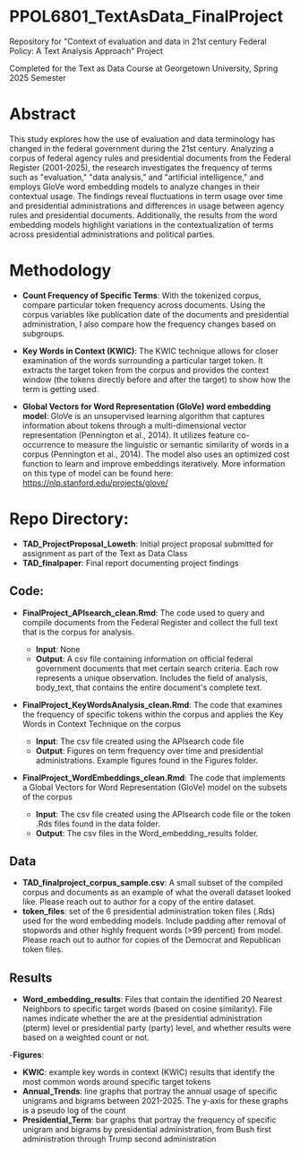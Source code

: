 # PPOL6801_TextAsData_FinalProject
Repository for "Context of evaluation and data in 21st century Federal Policy: A Text Analysis Approach" Project

Completed for the Text as Data Course at Georgetown University, Spring 2025 Semester

# Abstract


This study explores how the use of evaluation and data terminology has changed in the federal government during the 21st century. Analyzing a corpus of federal agency rules and presidential documents from the Federal Register (2001-2025), the research investigates the frequency of terms such as "evaluation," "data analysis," and "artificial intelligence," and employs GloVe word embedding models to analyze changes in their contextual usage. The findings reveal fluctuations in term usage over time and presidential administrations and differences in usage between agency rules and presidential documents.  Additionally, the results from the word embedding models highlight variations in the contextualization of terms across presidential administrations and political parties.

# Methodology


- **Count Frequency of Specific Terms**:  With the tokenized corpus, compare particular token frequency across documents. Using the corpus variables like publication date of the documents and presidential administration, I also compare how the frequency changes based on subgroups.

- **Key Words in Context (KWIC)**: The KWIC technique allows for closer examination of the words surrounding a particular target token. It extracts the target token from the corpus and provides the context window (the tokens directly before and after the target) to show how the term is getting used.

- **Global Vectors for Word Representation (GloVe) word embedding model**:  GloVe is an unsupervised learning algorithm that captures information about tokens through a multi-dimensional vector representation (Pennington et al., 2014). It utilizes feature co-occurrence to measure the linguistic or semantic similarity of words in a corpus (Pennington et al., 2014). The model also uses an optimized cost function to learn and improve embeddings iteratively. More information on this type of model can be found here: https://nlp.stanford.edu/projects/glove/ 


# Repo Directory:

- **TAD_ProjectProposal_Loweth**: Initial project proposal submitted for assignment as part of the Text as Data Class
- **TAD_finalpaper**: Final report documenting project findings 

## Code:

- **FinalProject_APIsearch_clean.Rmd**: The code used to query and compile documents from the Federal Register and collect the full text that is the corpus for analysis.
	* **Input**: None
	* **Output**: A csv file containing information on official federal government documents that met certain search criteria. Each row represents a unique observation. Includes the field of analysis, body_text, that contains the entire document's complete text. 
	
- **FinalProject_KeyWordsAnalysis_clean.Rmd**: The code that examines the frequency of specific tokens within the corpus and applies the Key Words in Context Technique on the corpus
	* **Input**: The csv file created using the APIsearch code file
	* **Output**: Figures on term frequency over time and presidential administrations. Example figures found in the Figures folder. 
- **FinalProject_WordEmbeddings_clean.Rmd**: The code that implements a Global Vectors for Word Representation (GloVe) model on the subsets of the corpus
	* **Input**: The csv file created using the APIsearch code file or the token .Rds files found in the data folder. 
	* **Output**:  The csv files in the Word_embedding_results folder.



## Data

- **TAD_finalproject_corpus_sample.csv**: A small subset of the compiled corpus and documents as an example of what the overall dataset looked like. Please reach out to author for a copy of the entire dataset.
-  **token_files**: set of the 6 presidential administration token files (.Rds) used for the word embedding models. Include padding after removal of stopwords and other highly frequent words (>99 percent) from model. Please reach out to author for copies of the Democrat and Republican token files.


## Results

- **Word_embedding_results**: Files that contain the identified 20 Nearest Neighbors to specific target words (based on cosine similarity). File names indicate whether the are at the presidential administration (pterm) level or presidential party (party) level, and whether results were based on a weighted count or not. 

-**Figures**: 

  * **KWIC**: example key words in context (KWIC) results that identify the most common words around specific target tokens
  * **Annual_Trends**: line graphs that portray the annual usage of specific unigrams and bigrams between 2021-2025. The y-axis for these graphs is a pseudo log of the count
  * **Presidential_Term**: bar graphs that portray the frequency of specific unigram and bigrams by presidential administration, from Bush first administration through Trump second administration



